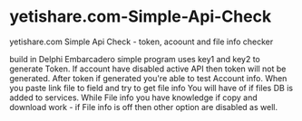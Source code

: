 # yetishare.com-Simple-Api-Check
yetishare.com Simple Api Check - token, acoount and file info checker

build in Delphi Embarcadero
simple program uses key1 and key2 to generate Token.
If account have disabled active API then token will not be generated.
After token if generated you're able to test Account info.
When you paste link file to field and try to get file info You will have of if files DB is added to services. 
While File info you have knowledge if copy and download work - if File info is off then other option are disabled as well.
